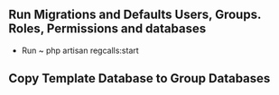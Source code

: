 ## Run Migrations and Defaults Users, Groups. Roles, Permissions and databases

- Run ~ php artisan regcalls:start

## Copy Template Database to Group Databases
